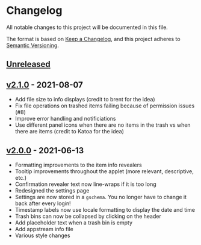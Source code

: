 # Changelog

All notable changes to this project will be documented in this file.

The format is based on [Keep a Changelog](https://keepachangelog.com/en/1.0.0/),
and this project adheres to [Semantic Versioning](https://semver.org/spec/v2.0.0.html).

## [Unreleased]

## [v2.1.0] - 2021-08-07

- Add file size to info displays (credit to brent for the idea)
- Fix file operations on trashed items failing because of permission issues (#8)
- Improve error handling and notificiations
- Use different panel icons when there are no items in the trash vs when there are items (credit to Katoa for the idea)

## [v2.0.0] - 2021-06-13

- Formatting improvements to the item info revealers
- Tooltip improvements throughout the applet (more relevant, descriptive, etc.)
- Confirmation revealer text now line-wraps if it is too long
- Redesigned the settings page
- Settings are now stored in a `gschema`. You no longer have to change it back after every login!
- Timestamp labels now use locale formatting to display the date and time
- Trash bins can now be collapsed by clicking on the header
- Add placeholder text when a trash bin is empty
- Add appstream info file
- Various style changes

[unreleased]: https://github.com/EbonJaeger/budgie-trash-applet/compare/v2.1.0...master
[v2.1.0]: https://github.com/EbonJaeger/budgie-trash-applet/compare/v2.0.0...v2.1.0
[v2.0.0]: https://github.com/EbonJaeger/budgie-trash-applet/compare/v1.2.0...v2.0.0
